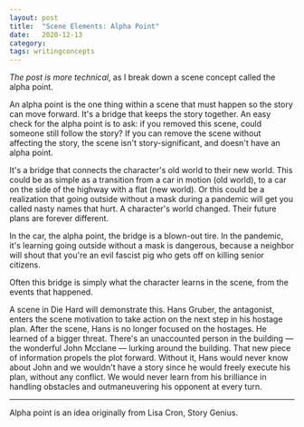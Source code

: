 ```yaml
---
layout: post
title:  "Scene Elements: Alpha Point"
date:   2020-12-13
category: 
tags: writingconcepts
---
```

*The post is more technical*, as I break down a scene concept called the alpha point.

An alpha point is the one thing within a scene that must happen so the story can move forward. It's a bridge that keeps the story together. An easy check for the alpha point is to ask: if you removed this scene, could someone still follow the story? If you can remove the scene without affecting the story, the scene isn't story-significant, and doesn't have an alpha point.

It's a bridge that connects the character's old world to their new world. This could be as simple as a transition from a car in motion (old world), to a car on the side of the highway with a flat (new world). Or this could be a realization that going outside without a mask during a pandemic will get you called nasty names that hurt. A character's world changed. Their future plans are forever different. 

In the car, the alpha point, the bridge is a blown-out tire. In the pandemic, it's learning going outside without a mask is dangerous, because a neighbor will shout that you're an evil fascist pig who gets off on killing senior citizens.

Often this bridge is simply what the character learns in the scene, from the events that happened.

A scene in Die Hard will demonstrate this. Hans Gruber, the antagonist, enters the scene motivation to take action on the next step in his hostage plan. After the scene, Hans is no longer focused on the hostages. He learned of a bigger threat. There's an unaccounted person in the building — the wonderful John Mcclane — lurking around the building. That new piece of information propels the plot forward. Without it, Hans would never know about John and we wouldn't have a story since he would freely execute his plan, without any conflict. We would never learn from his brilliance in handling obstacles and outmaneuvering his opponent at every turn. 

***

Alpha point is an idea originally from Lisa Cron, Story Genius.